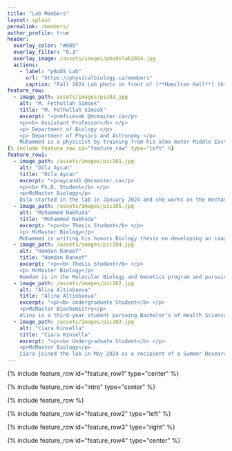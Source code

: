 ```yaml
---
title: "Lab Members"
layout: splash
permalink: /members/
author_profile: true
header:
  overlay_color: "#000"
  overlay_filter: "0.3"
  overlay_image: /assets/images/pbodslab2024.jpg
  actions:
    - label: "pBoDS Lab"
      url: "https://physicalbiology.ca/members"
      caption: "Fall 2024 Lab photo in front of [**Hamilton Hall**] (https://facilities.mcmaster.ca/building/hamilton-hall/)"
feature_row:
  - image_path: assets/images/pic03.jpg
    alt: "M. Fethullah Simsek"
    title: "M. Fethullah Simsek"
    excerpt: "<p>mfsimsek @mcmaster.ca</p>
    <p><b> Assistant Professor</b> </p>
    <p> Department of Biology </p>
    <p> Department of Physics and Astronomy </p>
    Muhammed is a physicist by training from his alma mater Middle East Technical University in Ankara, Turkey. He holds a Ph.D. from Physics Department of University at Buffalo (cell membrane biophysics) and did postdoctoral research at Albert Einstein College of Medicine in Bronx, NY and Cincinnati Children's Hospital (developmental systems biology) before joining McMaster University."
{% include feature_row id="feature_row" type="left" %}
feature_row1:
  - image_path: /assets/images/pic101.jpg
    alt: "Dila Aycan"
    title: "Dila Aycan"
    excerpt: "<p>aycand1 @mcmaster.ca</p>
    <p><b> Ph.D. Student</b> </p>
    <p>McMaster Biology</p>
    Dila started in the lab in January 2024 and she works on the mechanisms of regulation of the Fgf signalling gradient. Dila graduated from U of T in 2019 and did her Master's in the Univ of Ottawa. After her MSc, Dila worked as a Research Assistant at BlueRock Therapeutics in Cambridge, MA and as a Science Editor at Xtalks in Toronto, ON."
  - image_path: /assets/images/pic105.jpg
    alt: "Mohammed Nakhuda"
    title: "Mohammed Nakhuda"
    excerpt: "<p><b> Thesis Student</b> </p>
    <p> McMaster Biology</p>
    Mohammed is writing his honors Biology thesis on developing an imaging platform for developing zebrafish embryos. He aims to pursue a graduate career in academia. Mohammed is active in the leadership team of department's near and dear student society BioSoc, and likes to do volunteering in his times outside the lab."
  - image_path: /assets/images/pic104.jpg
    alt: "Hamdan Raneef"
    title: "Hamdan Raneef"
    excerpt: "<p><b> Thesis Student</b> </p>
    <p> McMaster Biology</p>
    Hamdan is in the Molecular Biology and Genetics program and pursuing his thesis research on regulations of the ERK pathway in developing embryo. He aims to pursue a career in molecular biology/biomedical research. Outside of academics, Hamdan is an avid soccer fan, enjoys volunteering at the community center and food bank, and loves traveling."
  - image_path: /assets/images/pic102.jpg
    alt: "Alina Altinbaeva"
    title: "Alina Altinbaeva"
    excerpt: "<p><b> Undergraduate Student</b> </p>
    <p>McMaster Biochemistry</p>
    Alina is a third-year student pursuing Bachelor's of Health Sciences in Biomedical Discovery and Commercialization. She joined pBODS lab in May 2024 through the McMaster O.U.R. Summer Research Experience Award. Her current research is building on pharmaceutical recovery of somite segmentation with various drugs."
  - image_path: /assets/images/pic103.jpg
    alt: "Ciara Kinsella"
    title: "Ciara Kinsella"
    excerpt: "<p><b> Undergraduate Student</b> </p>
    <p>McMaster Biology</p>
    Ciara joined the lab in May 2024 as a recipient of a Summer Research Experience Award. She has loved science since she was a kid and is thrilled to be working on a project exploring the use of pulsate drug treatments to recover somites in clock-mutant embryos. She aims to pursue graduate studies in Molecular Biology and Genetics, and have a career in research."   
---
```

{% include feature_row id="feature_row1" type="center" %}

{% include feature_row id="intro" type="center" %}

{% include feature_row %}

{% include feature_row id="feature_row2" type="left" %}

{% include feature_row id="feature_row3" type="right" %}

{% include feature_row id="feature_row4" type="center" %}
